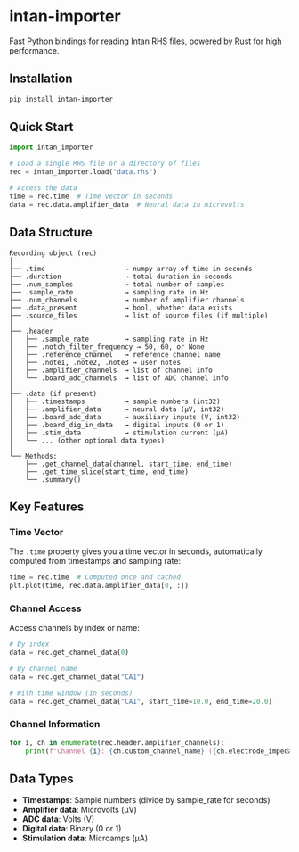 
# intan-importer

Fast Python bindings for reading Intan RHS files, powered by Rust for high performance.

## Installation

```bash
pip install intan-importer
```

## Quick Start

```python
import intan_importer

# Load a single RHS file or a directory of files
rec = intan_importer.load("data.rhs")

# Access the data
time = rec.time  # Time vector in seconds
data = rec.data.amplifier_data  # Neural data in microvolts
```

## Data Structure

```
Recording object (rec)
│
├── .time                    → numpy array of time in seconds
├── .duration                → total duration in seconds
├── .num_samples             → total number of samples
├── .sample_rate             → sampling rate in Hz
├── .num_channels            → number of amplifier channels
├── .data_present            → bool, whether data exists
├── .source_files            → list of source files (if multiple)
│
├── .header
│   ├── .sample_rate         → sampling rate in Hz
│   ├── .notch_filter_frequency → 50, 60, or None
│   ├── .reference_channel   → reference channel name
│   ├── .note1, .note2, .note3 → user notes
│   ├── .amplifier_channels  → list of channel info
│   └── .board_adc_channels  → list of ADC channel info
│
├── .data (if present)
│   ├── .timestamps          → sample numbers (int32)
│   ├── .amplifier_data      → neural data (µV, int32)
│   ├── .board_adc_data      → auxiliary inputs (V, int32)
│   ├── .board_dig_in_data   → digital inputs (0 or 1)
│   ├── .stim_data           → stimulation current (µA)
│   └── ... (other optional data types)
│
└── Methods:
    ├── .get_channel_data(channel, start_time, end_time)
    ├── .get_time_slice(start_time, end_time) 
    └── .summary()
```

## Key Features

### Time Vector
The `.time` property gives you a time vector in seconds, automatically computed from timestamps and sampling rate:
```python
time = rec.time  # Computed once and cached
plt.plot(time, rec.data.amplifier_data[0, :])
```

### Channel Access
Access channels by index or name:
```python
# By index
data = rec.get_channel_data(0)

# By channel name
data = rec.get_channel_data("CA1")

# With time window (in seconds)
data = rec.get_channel_data("CA1", start_time=10.0, end_time=20.0)
```

### Channel Information
```python
for i, ch in enumerate(rec.header.amplifier_channels):
    print(f"Channel {i}: {ch.custom_channel_name} ({ch.electrode_impedance_magnitude:.0f} Ω)")
```

## Data Types

- **Timestamps**: Sample numbers (divide by sample_rate for seconds)
- **Amplifier data**: Microvolts (µV)
- **ADC data**: Volts (V)
- **Digital data**: Binary (0 or 1)
- **Stimulation data**: Microamps (µA)
